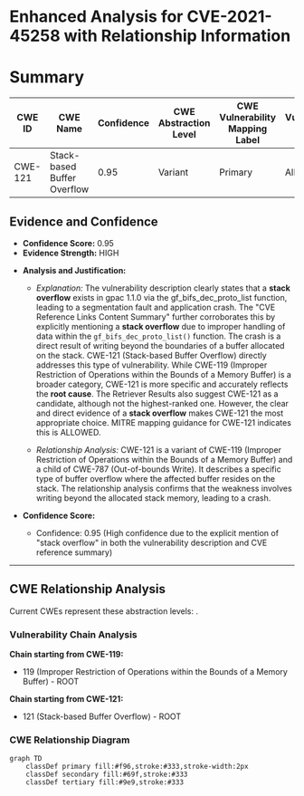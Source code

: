 # Enhanced Analysis for CVE-2021-45258 with Relationship Information

# Summary
| CWE ID | CWE Name | Confidence | CWE Abstraction Level | CWE Vulnerability Mapping Label | CWE-Vulnerability Mapping Notes |
|---|---|---|---|---|---|
| CWE-121 | Stack-based Buffer Overflow | 0.95 | Variant | Primary | Allowed |

## Evidence and Confidence

*   **Confidence Score:** 0.95
*   **Evidence Strength:** HIGH

- **Analysis and Justification:**  
  - *Explanation:* The vulnerability description clearly states that a **stack overflow** exists in gpac 1.1.0 via the gf_bifs_dec_proto_list function, leading to a segmentation fault and application crash. The "CVE Reference Links Content Summary" further corroborates this by explicitly mentioning a **stack overflow** due to improper handling of data within the `gf_bifs_dec_proto_list()` function. The crash is a direct result of writing beyond the boundaries of a buffer allocated on the stack. CWE-121 (Stack-based Buffer Overflow) directly addresses this type of vulnerability. While CWE-119 (Improper Restriction of Operations within the Bounds of a Memory Buffer) is a broader category, CWE-121 is more specific and accurately reflects the **root cause**. The Retriever Results also suggest CWE-121 as a candidate, although not the highest-ranked one. However, the clear and direct evidence of a **stack overflow** makes CWE-121 the most appropriate choice. MITRE mapping guidance for CWE-121 indicates this is ALLOWED.

  - *Relationship Analysis:* CWE-121 is a variant of CWE-119 (Improper Restriction of Operations within the Bounds of a Memory Buffer) and a child of CWE-787 (Out-of-bounds Write). It describes a specific type of buffer overflow where the affected buffer resides on the stack. The relationship analysis confirms that the weakness involves writing beyond the allocated stack memory, leading to a crash.

- **Confidence Score:**  
  - Confidence: 0.95 (High confidence due to the explicit mention of "stack overflow" in both the vulnerability description and CVE reference summary)

---


## CWE Relationship Analysis

Current CWEs represent these abstraction levels: .


### Vulnerability Chain Analysis

**Chain starting from CWE-119:**
- 119 (Improper Restriction of Operations within the Bounds of a Memory Buffer) - ROOT


**Chain starting from CWE-121:**
- 121 (Stack-based Buffer Overflow) - ROOT



### CWE Relationship Diagram

```mermaid
graph TD
    classDef primary fill:#f96,stroke:#333,stroke-width:2px
    classDef secondary fill:#69f,stroke:#333
    classDef tertiary fill:#9e9,stroke:#333
```
